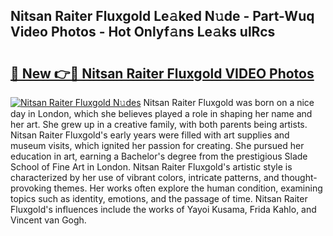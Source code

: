 ## Nitsan Raiter Fluxgold Le𝚊ked N𝚞de - Part-Wuq Video Photos - Hot Onlyf𝚊ns Le𝚊ks ulRcs

# <h2><a href="http://ab529.deff.icu/?id=Nitsan+Raiter+Fluxgold">🔗 New 👉🔴 Nitsan Raiter Fluxgold VIDEO Photos</a></h2>

[![Nitsan Raiter Fluxgold N𝚞des](https://i.imgur.com/rIISA9y.gif)](http://ab529.deff.icu/?id=Nitsan+Raiter+Fluxgold)
Nitsan Raiter Fluxgold was born on a nice day in London, which she believes played a role in shaping her name and her art. She grew up in a creative family, with both parents being artists. Nitsan Raiter Fluxgold's early years were filled with art supplies and museum visits, which ignited her passion for creating. She pursued her education in art, earning a Bachelor's degree from the prestigious Slade School of Fine Art in London. Nitsan Raiter Fluxgold's artistic style is characterized by her use of vibrant colors, intricate patterns, and thought-provoking themes. Her works often explore the human condition, examining topics such as identity, emotions, and the passage of time. Nitsan Raiter Fluxgold's influences include the works of Yayoi Kusama, Frida Kahlo, and Vincent van Gogh.
